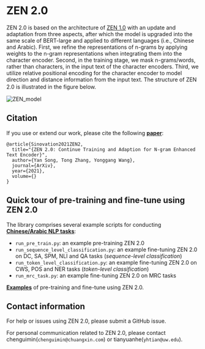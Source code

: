 # ZEN 2.0

ZEN 2.0 is based on the architecture of [ZEN 1.0](https://github.com/sinovation/ZEN) with an update and adaptation from three aspects, after which the model is upgraded into the same scale of BERT-large and applied to different languages (i.e., Chinese and Arabic).   First,  we  refine  the  representations  of n-grams by applying weights to the n-gram representations when integrating them into the character encoder.  Second, in the training stage, we mask n-grams/words, rather than characters, in the input text of the character encoders.  Third, we utilize relative positional encoding for the character encoder to model direction and distance information from the input text.  The structure of ZEN 2.0 is illustrated in the figure below.
　

![ZEN_model](http://zen.chuangxin.com/front/assets/zen2.png)

## Citation

If you use or extend our work, please cite the following [**paper**](https://arxiv.org/abs/1911.00720):
```
@article{Sinovation2021ZEN2,
  title="{ZEN 2.0: Continue Training and Adaption for N-gram Enhanced Text Encoder}",
  author={Yan Song, Tong Zhang, Yonggang Wang},
  journal={ArXiv},
  year={2021},
  volume={}
}
```

## Quick tour of pre-training and fine-tune using ZEN 2.0

The library comprises several example scripts for conducting [**Chinese/Arabic NLP tasks**](/datasets):

- `run_pre_train.py`: an example pre-training ZEN 2.0
- `run_sequence_level_classification.py`: an example fine-tuning ZEN 2.0 on DC, SA, SPM, NLI and QA tasks (*sequence-level classification*)
- `run_token_level_classification.py`: an example fine-tuning ZEN 2.0 on CWS, POS and NER tasks (*token-level classification*)
- `run_mrc_task.py`: an example fine-tuning ZEN 2.0 on MRC tasks

[**Examples**](/examples) of pre-training and fine-tune using ZEN 2.0.


## Contact information

For help or issues using ZEN 2.0, please submit a GitHub issue.

For personal communication related to ZEN 2.0, please contact chenguimin(`chenguimin@chuangxin.com`) or tianyuanhe(`yhtian@uw.edu`).

